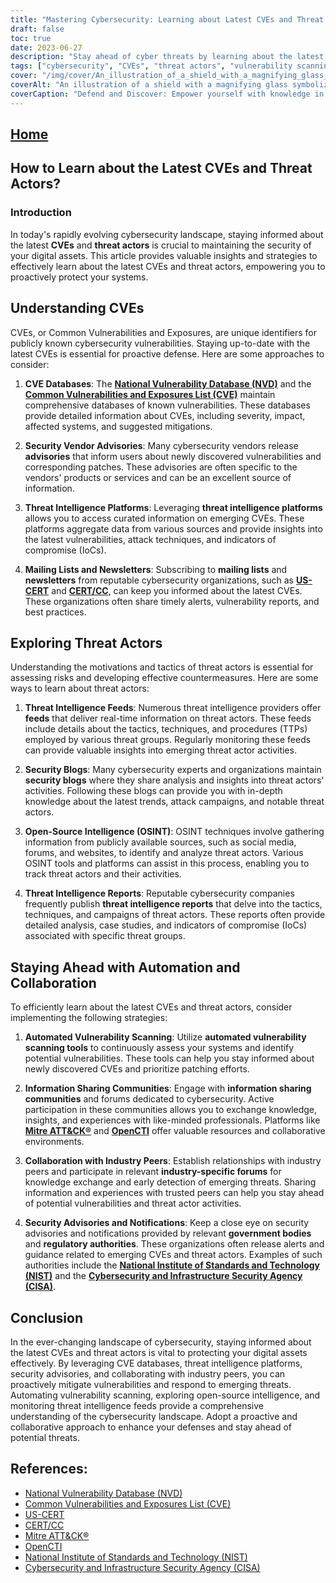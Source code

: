 ```yaml
---
title: "Mastering Cybersecurity: Learning about Latest CVEs and Threat Actors"
draft: false
toc: true
date: 2023-06-27
description: "Stay ahead of cyber threats by learning about the latest CVEs and threat actors through effective strategies and resources."
tags: ["cybersecurity", "CVEs", "threat actors", "vulnerability scanning", "threat intelligence", "information sharing", "industry collaboration", "security advisories", "NVD", "CVE", "US-CERT", "CERT", "Mitre ATT&CK®", "OpenCTI", "NIST", "CISA", "cybersecurity vulnerabilities", "emerging threats", "proactive defense", "automated vulnerability scanning", "open-source intelligence", "real-time threat intelligence", "tactics and techniques of threat actors", "OSINT techniques", "CVE databases", "security vendor advisories", "security blogs", "threat intelligence feeds", "information sharing communities", "government regulations"]
cover: "/img/cover/An_illustration_of_a_shield_with_a_magnifying_glass_symboli.png"
coverAlt: "An illustration of a shield with a magnifying glass symbolizing cybersecurity."
coverCaption: "Defend and Discover: Empower yourself with knowledge in the cybersecurity realm."
---
```


## [Home](/cyber-security-career-playbook-start/)

## How to Learn about the Latest CVEs and Threat Actors?

### Introduction

In today's rapidly evolving cybersecurity landscape, staying informed about the latest **CVEs** and **threat actors** is crucial to maintaining the security of your digital assets. This article provides valuable insights and strategies to effectively learn about the latest CVEs and threat actors, empowering you to proactively protect your systems.

## Understanding CVEs

CVEs, or Common Vulnerabilities and Exposures, are unique identifiers for publicly known cybersecurity vulnerabilities. Staying up-to-date with the latest CVEs is essential for proactive defense. Here are some approaches to consider:

1. **CVE Databases**: The [**National Vulnerability Database (NVD)**](https://nvd.nist.gov) and the [**Common Vulnerabilities and Exposures List (CVE)**](https://cve.mitre.org) maintain comprehensive databases of known vulnerabilities. These databases provide detailed information about CVEs, including severity, impact, affected systems, and suggested mitigations.

2. **Security Vendor Advisories**: Many cybersecurity vendors release **advisories** that inform users about newly discovered vulnerabilities and corresponding patches. These advisories are often specific to the vendors' products or services and can be an excellent source of information.

3. **Threat Intelligence Platforms**: Leveraging **threat intelligence platforms** allows you to access curated information on emerging CVEs. These platforms aggregate data from various sources and provide insights into the latest vulnerabilities, attack techniques, and indicators of compromise (IoCs).

4. **Mailing Lists and Newsletters**: Subscribing to **mailing lists** and **newsletters** from reputable cybersecurity organizations, such as [**US-CERT**](https://www.us-cert.gov) and [**CERT/CC**](https://www.cert.org), can keep you informed about the latest CVEs. These organizations often share timely alerts, vulnerability reports, and best practices.

## Exploring Threat Actors

Understanding the motivations and tactics of threat actors is essential for assessing risks and developing effective countermeasures. Here are some ways to learn about threat actors:

1. **Threat Intelligence Feeds**: Numerous threat intelligence providers offer **feeds** that deliver real-time information on threat actors. These feeds include details about the tactics, techniques, and procedures (TTPs) employed by various threat groups. Regularly monitoring these feeds can provide valuable insights into emerging threat actor activities.

2. **Security Blogs**: Many cybersecurity experts and organizations maintain **security blogs** where they share analysis and insights into threat actors' activities. Following these blogs can provide you with in-depth knowledge about the latest trends, attack campaigns, and notable threat actors.

3. **Open-Source Intelligence (OSINT)**: OSINT techniques involve gathering information from publicly available sources, such as social media, forums, and websites, to identify and analyze threat actors. Various OSINT tools and platforms can assist in this process, enabling you to track threat actors and their activities.

4. **Threat Intelligence Reports**: Reputable cybersecurity companies frequently publish **threat intelligence reports** that delve into the tactics, techniques, and campaigns of threat actors. These reports often provide detailed analysis, case studies, and indicators of compromise (IoCs) associated with specific threat groups.

## Staying Ahead with Automation and Collaboration

To efficiently learn about the latest CVEs and threat actors, consider implementing the following strategies:

1. **Automated Vulnerability Scanning**: Utilize **automated vulnerability scanning tools** to continuously assess your systems and identify potential vulnerabilities. These tools can help you stay informed about newly discovered CVEs and prioritize patching efforts.

2. **Information Sharing Communities**: Engage with **information sharing communities** and forums dedicated to cybersecurity. Active participation in these communities allows you to exchange knowledge, insights, and experiences with like-minded professionals. Platforms like [**Mitre ATT&CK®**](https://attack.mitre.org/) and [**OpenCTI**](https://www.opencti.io/) offer valuable resources and collaborative environments.

3. **Collaboration with Industry Peers**: Establish relationships with industry peers and participate in relevant **industry-specific forums** for knowledge exchange and early detection of emerging threats. Sharing information and experiences with trusted peers can help you stay ahead of potential vulnerabilities and threat actor activities.

4. **Security Advisories and Notifications**: Keep a close eye on security advisories and notifications provided by relevant **government bodies** and **regulatory authorities**. These organizations often release alerts and guidance related to emerging CVEs and threat actors. Examples of such authorities include the [**National Institute of Standards and Technology (NIST)**](https://www.nist.gov) and the [**Cybersecurity and Infrastructure Security Agency (CISA)**](https://www.cisa.gov).

## Conclusion

In the ever-changing landscape of cybersecurity, staying informed about the latest CVEs and threat actors is vital to protecting your digital assets effectively. By leveraging CVE databases, threat intelligence platforms, security advisories, and collaborating with industry peers, you can proactively mitigate vulnerabilities and respond to emerging threats. Automating vulnerability scanning, exploring open-source intelligence, and monitoring threat intelligence feeds provide a comprehensive understanding of the cybersecurity landscape. Adopt a proactive and collaborative approach to enhance your defenses and stay ahead of potential threats.

## References:

- [National Vulnerability Database (NVD)](https://nvd.nist.gov)
- [Common Vulnerabilities and Exposures List (CVE)](https://cve.mitre.org)
- [US-CERT](https://www.us-cert.gov)
- [CERT/CC](https://www.cert.org)
- [Mitre ATT&CK®](https://attack.mitre.org/)
- [OpenCTI](https://www.opencti.io/)
- [National Institute of Standards and Technology (NIST)](https://www.nist.gov)
- [Cybersecurity and Infrastructure Security Agency (CISA)](https://www.cisa.gov)
